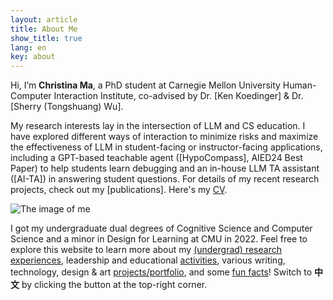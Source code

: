 ```yaml
---
layout: article
title: About Me
show_title: true
lang: en
key: about
---
```


<!--more-->

<div class="grid-containre">
  <div class="grid grid--p-3">
  <div class="cell cell--12 cell--md-auto">
    <div>
      <p markdown="1"> Hi, I’m <b>Christina Ma</b>, a PhD student at Carnegie Mellon University Human-Computer Interaction Institute, co-advised by Dr. [Ken Koedinger] & Dr. [Sherry (Tongshuang) Wu].
      </p>
      <p markdown="1"> My research interests lay in the intersection of LLM and CS education. I have explored different ways of interaction to minimize risks and maximize the effectiveness of LLM in student-facing or instructor-facing applications, including a GPT-based teachable agent ([HypoCompass], AIED24 Best Paper) to help students learn debugging and an in-house LLM TA assistant ([AI-TA]) in answering student questions. For details of my recent research projects, check out my [publications].
      Here's my <a href="/assets/Christina_Ma_CV.pdf">CV</a>. 
      </p>
    </div>
  </div>
  
  <div class="cell cell--12 cell--md-4">
    <img src="/assets/images/CM-circle.png" alt="The image of me">
  </div>
  
  </div>
  </div>

  I got my undergraduate dual degrees of Cognitive Science and Computer Science and a minor in Design for Learning at CMU in 2022. Feel free to explore this website to learn more about my [(undergrad) research experiences][research], leadership and educational [activities][activity], various writing, technology, design & art [projects/portfolio][portfolio], and some [fun facts][fun]! Switch to **中文** by clicking the button at the top-right corner.

  [research]: research
  [activity]: activity
  [portfolio]: portfolio
  [fun]: funfact

[Ken Koedinger]: https://hcii.cmu.edu/people/ken-koedinger
[Sherry (Tongshuang) Wu]: https://www.cs.cmu.edu/~sherryw/index.html
[AI-TA]: https://arxiv.org/abs/2311.02775
[HypoCompass]: https://arxiv.org/abs/2310.05292
[publications]: https://scholar.google.com/citations?user=3EAMFQIAAAAJ&hl=en